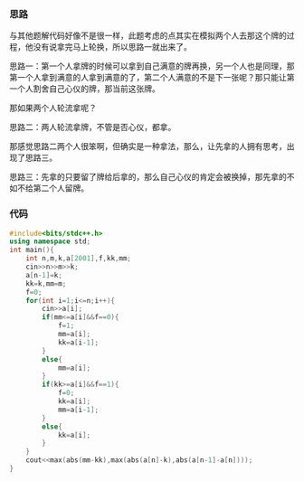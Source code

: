 ### 思路
与其他题解代码好像不是很一样，此题考虑的点其实在模拟两个人去那这个牌的过程，他没有说拿完马上轮换，所以思路一就出来了。

思路一：第一个人拿牌的时候可以拿到自己满意的牌再换，另一个人也是同理，那第一个人拿到满意的人拿到满意的了，第二个人满意的不是下一张呢？那只能让第一个人割舍自己心仪的牌，那当前这张牌。

那如果两个人轮流拿呢？

思路二：两人轮流拿牌，不管是否心仪，都拿。

那感觉思路二两个人很笨啊，但确实是一种拿法，那么，让先拿的人拥有思考，出现了思路三。

思路三：先拿的只要留了牌给后拿的，那么自己心仪的肯定会被换掉，那先拿的不如不给第二个人留牌。
### 代码
```cpp
#include<bits/stdc++.h>
using namespace std;
int main(){
	int n,m,k,a[2001],f,kk,mm;
	cin>>n>>m>>k;
	a[n-1]=k;
	kk=k,mm=m;
	f=0;
	for(int i=1;i<=n;i++){
		cin>>a[i];
		if(mm<=a[i]&&f==0){
			f=1;
			mm=a[i];
			kk=a[i-1];
		}
		else{
			mm=a[i];
		}
		if(kk>=a[i]&&f==1){
			f=0;
			kk=a[i];
			mm=a[i-1];
		}
		else{
			kk=a[i];
		}
	}
	cout<<max(abs(mm-kk),max(abs(a[n]-k),abs(a[n-1]-a[n])));
}
```